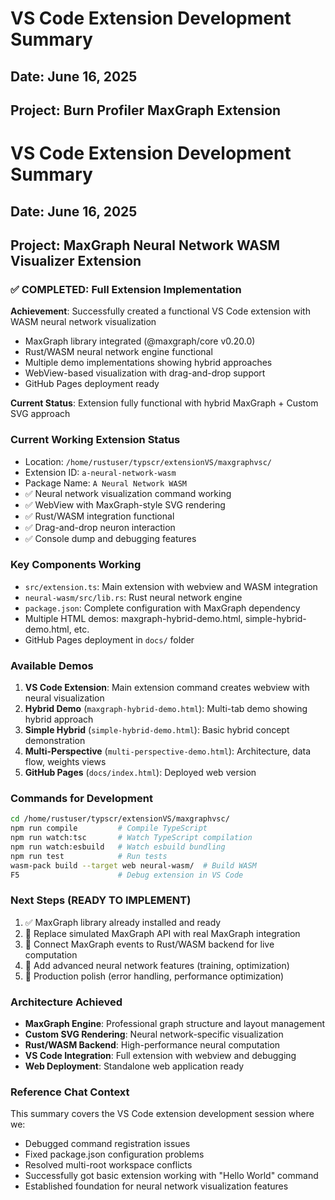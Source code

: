 # VS Code Extension Development Summary

## Date: June 16, 2025
## Project: Burn Profiler MaxGraph Extension

# VS Code Extension Development Summary

## Date: June 16, 2025
## Project: MaxGraph Neural Network WASM Visualizer Extension

### ✅ COMPLETED: Full Extension Implementation
**Achievement**: Successfully created a functional VS Code extension with WASM neural network visualization
- MaxGraph library integrated (@maxgraph/core v0.20.0)
- Rust/WASM neural network engine functional
- Multiple demo implementations showing hybrid approaches
- WebView-based visualization with drag-and-drop support
- GitHub Pages deployment ready

**Current Status**: Extension fully functional with hybrid MaxGraph + Custom SVG approach

### Current Working Extension Status
- Location: `/home/rustuser/typscr/extensionVS/maxgraphvsc/`
- Extension ID: `a-neural-network-wasm`
- Package Name: `A Neural Network WASM`
- ✅ Neural network visualization command working
- ✅ WebView with MaxGraph-style SVG rendering
- ✅ Rust/WASM integration functional
- ✅ Drag-and-drop neuron interaction
- ✅ Console dump and debugging features

### Key Components Working
- `src/extension.ts`: Main extension with webview and WASM integration
- `neural-wasm/src/lib.rs`: Rust neural network engine
- `package.json`: Complete configuration with MaxGraph dependency
- Multiple HTML demos: maxgraph-hybrid-demo.html, simple-hybrid-demo.html, etc.
- GitHub Pages deployment in `docs/` folder

### Available Demos
1. **VS Code Extension**: Main extension command creates webview with neural visualization
2. **Hybrid Demo** (`maxgraph-hybrid-demo.html`): Multi-tab demo showing hybrid approach
3. **Simple Hybrid** (`simple-hybrid-demo.html`): Basic hybrid concept demonstration
4. **Multi-Perspective** (`multi-perspective-demo.html`): Architecture, data flow, weights views
5. **GitHub Pages** (`docs/index.html`): Deployed web version

### Commands for Development
```bash
cd /home/rustuser/typscr/extensionVS/maxgraphvsc/
npm run compile         # Compile TypeScript
npm run watch:tsc       # Watch TypeScript compilation  
npm run watch:esbuild   # Watch esbuild bundling
npm run test            # Run tests
wasm-pack build --target web neural-wasm/  # Build WASM
F5                      # Debug extension in VS Code
```

### Next Steps (READY TO IMPLEMENT)
1. ✅ MaxGraph library already installed and ready
2. 🔄 Replace simulated MaxGraph API with real MaxGraph integration
3. 🔄 Connect MaxGraph events to Rust/WASM backend for live computation
4. 🔄 Add advanced neural network features (training, optimization)
5. 🔄 Production polish (error handling, performance optimization)

### Architecture Achieved
- **MaxGraph Engine**: Professional graph structure and layout management
- **Custom SVG Rendering**: Neural network-specific visualization  
- **Rust/WASM Backend**: High-performance neural computation
- **VS Code Integration**: Full extension with webview and debugging
- **Web Deployment**: Standalone web application ready

### Reference Chat Context
This summary covers the VS Code extension development session where we:
- Debugged command registration issues
- Fixed package.json configuration problems
- Resolved multi-root workspace conflicts
- Successfully got basic extension working with "Hello World" command
- Established foundation for neural network visualization features
